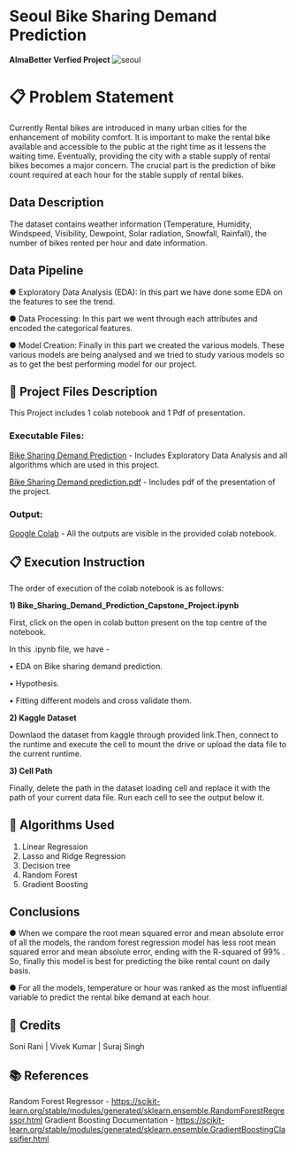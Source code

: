 # Seoul Bike Sharing Demand Prediction
**AlmaBetter Verfied Project** 
![seoul](https://user-images.githubusercontent.com/100474431/173244075-5ddd62c3-b038-4566-80d7-0a648fcee573.jpeg)

# 📋 **Problem Statement**

Currently Rental bikes are introduced in many urban cities for the enhancement of mobility comfort. It is important to make the rental bike available and accessible to the public at the right time as it lessens the waiting time. Eventually, providing the city with a stable supply of rental bikes becomes a major concern. The crucial part is the prediction of bike count required at each hour for the stable supply of rental bikes.

## **Data Description**

The dataset contains weather information (Temperature, Humidity, Windspeed, Visibility, Dewpoint, Solar radiation, Snowfall, Rainfall), the number of bikes rented per hour and date information.

## **Data Pipeline**

● Exploratory Data Analysis (EDA): In this part we have done some EDA on the features to see the trend.

● Data Processing: In this part we went through each attributes and encoded the categorical features.

● Model Creation: Finally in this part we created the various models. These various models are being analysed and we tried to study various models so as to get the best performing model for our project.

## 💾 **Project Files Description**

This Project includes 1 colab notebook and 1 Pdf of presentation.

### **Executable Files:**

[Bike Sharing Demand Prediction](https://github.com/roysoni24/Bike-Sharing-Demand-Prediction/blob/main/Copy_of_Bike_Sharing_Demand_Prediction_Capstone_Project.ipynb) - Includes Exploratory Data Analysis and all algorithms which are used in this project.

[Bike Sharing Demand prediction.pdf](https://github.com/roysoni24/Bike-Sharing-Demand-Prediction/blob/main/Seoul%20Bike%20sharing%20demand%20prediction%20capstone%202.pdf) - Includes pdf of the presentation of the project.

### **Output:**
[Google Colab](https://github.com/roysoni24/Bike-Sharing-Demand-Prediction/blob/main/Copy_of_Bike_Sharing_Demand_Prediction_Capstone_Project.ipynb) - All the outputs are visible in the provided colab notebook.

## 📋 **Execution Instruction**

The order of execution of the colab notebook is as follows:

**1) Bike_Sharing_Demand_Prediction_Capstone_Project.ipynb**

First, click on the open in colab button present on the top centre of the notebook.

In this .ipynb file, we have -

• EDA on Bike sharing demand prediction.

• Hypothesis.

• Fitting different models and cross validate them.

**2) Kaggle Dataset**

Downlaod the dataset from kaggle through provided link.Then, connect to the runtime and execute the cell to mount the drive or upload the data file to the current runtime.

**3) Cell Path**

Finally, delete the path in the dataset loading cell and replace it with the path of your current data file. Run each cell to see the output below it.

## :blue_book: **Algorithms Used**

1. Linear Regression
2. Lasso and Ridge Regression
3. Decision tree
4. Random Forest
5. Gradient Boosting

## **Conclusions**

● When we compare the root mean squared error and mean absolute error of all
the models, the random forest regression model has less root mean squared error
and mean absolute error, ending with the R-squared of 99% . So, finally this
model is best for predicting the bike rental count on daily basis.

● For all the models, temperature or hour was ranked as the most influential
variable to predict the rental bike demand at each hour.

## 📜 **Credits**

Soni Rani | Vivek Kumar | Suraj Singh

## 📚  **References**

Random Forest Regressor - https://scikit-learn.org/stable/modules/generated/sklearn.ensemble.RandomForestRegressor.html
Gradient Boosting Documentation - https://scikit-learn.org/stable/modules/generated/sklearn.ensemble.GradientBoostingClassifier.html


